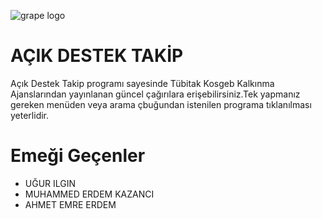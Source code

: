 ![grape logo](menu.png)
# AÇIK DESTEK TAKİP

Açık Destek Takip programı sayesinde Tübitak Kosgeb Kalkınma Ajanslarından yayınlanan güncel çağırılara erişebilirsiniz.Tek yapmanız gereken menüden veya arama çbuğundan istenilen programa tıklanılması yeterlidir.

# Emeği Geçenler
* UĞUR ILGIN
* MUHAMMED ERDEM KAZANCI
* AHMET EMRE ERDEM
